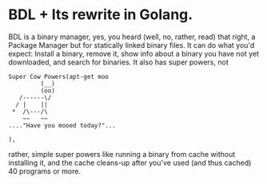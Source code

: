 # BDL + Its rewrite in Golang.
BDL is a binary manager, yes, you heard (well, no, rather, read) that right, a Package Manager but for statically linked binary files.
It can do what you'd expect: Install a binary, remove it, show info about a binary you have not yet downloaded, and search for binaries. It also has super powers, not 
```
Super Cow Powers(apt-get moo
         (__) 
         (oo) 
   /------\/ 
  / |    ||   
 *  /\---/\ 
    ~~   ~~   
...."Have you mooed today?"...

), 
```
rather, simple super powers like running a binary from cache without installing it, and the cache cleans-up after you've used (and thus cached) 40 programs or more.
